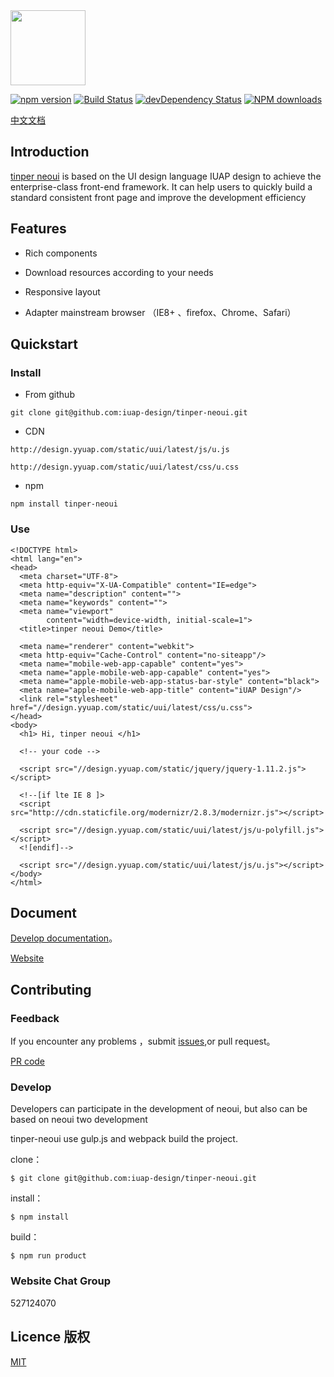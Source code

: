<img src="http://tinper.org/assets/images/neouik.png" width="120" style="max-width:100%;"/>


[![npm version](https://img.shields.io/npm/v/tinper-neoui.svg)](https://www.npmjs.com/package/tinper-neoui)
[![Build Status](https://img.shields.io/travis/iuap-design/neoui/master.svg)](https://travis-ci.org/iuap-design/neoui)
[![devDependency Status](https://img.shields.io/david/dev/iuap-design/tinper-neoui.svg)](https://david-dm.org/iuap-design/tinper-neoui#info=devDependencies)
[![NPM downloads](http://img.shields.io/npm/dm/tinper-neoui.svg?style=flat)](https://npmjs.org/package/tinper-neoui)


[中文文档](./README_CN.md)
##  Introduction
[tinper neoui](http://tinper.org/dist/neoui/index.html)  is based on the UI design language IUAP design to achieve the enterprise-class front-end framework. It can help users to quickly build a standard consistent front page and improve the development efficiency


## Features


* Rich components

* Download resources according to your needs

* Responsive layout

* Adapter mainstream browser （IE8+ 、firefox、Chrome、Safari）


## Quickstart

### Install

- From github
```
git clone git@github.com:iuap-design/tinper-neoui.git
```

- CDN
```
http://design.yyuap.com/static/uui/latest/js/u.js

http://design.yyuap.com/static/uui/latest/css/u.css
```
- npm

```
npm install tinper-neoui
```


### Use

```
<!DOCTYPE html>
<html lang="en">
<head>
  <meta charset="UTF-8">
  <meta http-equiv="X-UA-Compatible" content="IE=edge">
  <meta name="description" content="">
  <meta name="keywords" content="">
  <meta name="viewport"
        content="width=device-width, initial-scale=1">
  <title>tinper neoui Demo</title>

  <meta name="renderer" content="webkit">
  <meta http-equiv="Cache-Control" content="no-siteapp"/>
  <meta name="mobile-web-app-capable" content="yes">
  <meta name="apple-mobile-web-app-capable" content="yes">
  <meta name="apple-mobile-web-app-status-bar-style" content="black">
  <meta name="apple-mobile-web-app-title" content="iUAP Design"/>
  <link rel="stylesheet" href="//design.yyuap.com/static/uui/latest/css/u.css">
</head>
<body>
  <h1> Hi, tinper neoui </h1>

  <!-- your code -->

  <script src="//design.yyuap.com/static/jquery/jquery-1.11.2.js"></script>
	
  <!--[if lte IE 8 ]>
  <script src="http://cdn.staticfile.org/modernizr/2.8.3/modernizr.js"></script>

  <script src="//design.yyuap.com/static/uui/latest/js/u-polyfill.js"></script>
  <![endif]-->
	
  <script src="//design.yyuap.com/static/uui/latest/js/u.js"></script>
</body>
</html>
```
## Document

[Develop documentation](http://tinper.org/dist/neoui/global/README.html)。

[Website](http://tinper.org)

## Contributing


### Feedback

If you encounter any problems ，submit [issues](https://github.com/iuap-design/tinper-neoui/issues),or pull request。

[PR code](CONTRIBUTING.md)

### Develop

Developers can participate in the development of neoui,  but also can be based on neoui two development


tinper-neoui use gulp.js and webpack build the project.


clone：

```
$ git clone git@github.com:iuap-design/tinper-neoui.git
```

install：

```
$ npm install
```

build：

```
$ npm run product
```

### Website Chat Group

527124070

## Licence 版权

[MIT](./LICENSE)
